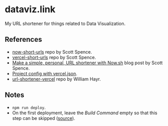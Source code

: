 # dataviz.link

My URL shortener for things related to Data Visualization.

## References

- [now-short-urls](https://github.com/spences10/now-short-urls) repo by Scott Spence.
- [vercel-short-urls](https://github.com/spences10/vercel-short-urls) repo by Scott Spence.
- [Make a simple, personal, URL shortener with Now.sh](https://scottspence.com/posts/url-shortener-with-nowsh#redirects) blog post by Scott Spence.
- [Project config with vercel.json](https://vercel.com/docs/project-configuration).
- [url-shortener-vercel](https://github.com/iGalaxyYT/url-shortener-vercel) repo by William Hayr.

## Notes

- `npm run deploy`.
- On the first deployment, leave the _Build Command_ empty so that this step can be skipped ([source](https://vercel.com/docs/concepts/deployments/build-step)).
